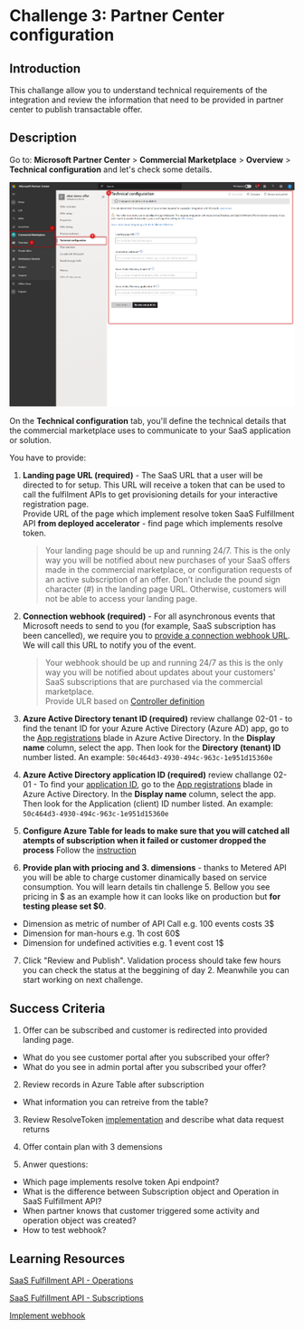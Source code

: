 # Challenge 3: Partner Center configuration

## Introduction
This challange allow you to understand technical requirements of the integration and review the information that need to be provided in partner center to publish transactable offer. 

## Description


Go to: **Microsoft Partner Center** > **Commercial Marketplace** > **Overview** > **Technical configuration** and let's check some details.

![portal](images/portal.png)

On the **Technical configuration** tab, you'll define the technical details that the commercial marketplace uses to communicate to your SaaS application or solution.

You have to provide:

1. **Landing page URL (required)** - The SaaS URL that a user will be directed to for setup. This URL will receive a token that can be used to call the fulfilment APIs to get provisioning details for your interactive registration page. <br>
Provide URL of the page which implement resolve token SaaS Fulfillment API **from deployed accelerator** - find page which implements resolve token.

   > Your landing page should be up and running 24/7. This is the only way you will be notified about new purchases of your SaaS offers made in the commercial marketplace, or configuration requests of an active subscription of an offer. Don't include the pound sign character (#) in the landing page URL. Otherwise, customers will not be able to access your landing page.

2. **Connection webhook (required)** - For all asynchronous events that Microsoft needs to send to you (for example, SaaS subscription has been cancelled), we require you to [provide a connection webhook URL](https://docs.microsoft.com/en-us/Azure/marketplace/partner-center-portal/pc-saas-fulfillment-webhook). We will call this URL to notify you of the event.

   > Your webhook should be up and running 24/7 as this is the only way you will be notified about updates about your customers' SaaS subscriptions that are purchased via the commercial marketplace. <br>
   Provide ULR based on [Controller definition](https://github.com/Azure/Commercial-Marketplace-SaaS-Accelerator/blob/main/src/SaaS.SDK.CustomerProvisioning/Controllers/WebHook/AzureWebhookController.cs)

3. **Azure Active Directory tenant ID (required)** review challange 02-01 - to find the tenant ID for your Azure Active Directory (Azure AD) app, go to the [App registrations](https://portal.Azure.com/#blade/Microsoft_AAD_RegisteredApps/ApplicationsListBlade) blade in Azure Active Directory. In the **Display name** column, select the app. Then look for the **Directory (tenant) ID** number listed. An example: `50c464d3-4930-494c-963c-1e951d15360e`

4. **Azure Active Directory application ID (required)** review challange 02-01 - To find your [application ID](https://docs.microsoft.com/en-us/Azure/active-directory/develop/howto-create-service-principal-portal#get-tenant-and-app-id-values-for-signing-in), go to the [App registrations](https://portal.Azure.com/#blade/Microsoft_AAD_RegisteredApps/ApplicationsListBlade) blade in Azure Active Directory. In the **Display name** column, select the app. Then look for the Application (client) ID number listed. An example: `50c464d3-4930-494c-963c-1e951d15360e`

5. **Configure Azure Table for leads to make sure that you will catched all atempts of subscription when it failed or customer dropped the process**
Follow the [instruction](https://docs.microsoft.com/en-us/azure/marketplace/partner-center-portal/commercial-marketplace-lead-management-instructions-azure-table)

6. **Provide plan with priocing and 3. dimensions** - thanks to Metered API you will be able to charge customer dinamically based on service consumption. You will learn details tin challenge 5.
Bellow you see pricing in $ as an example how it can looks like on production but **for testing please set $0**. 

- Dimension as metric of number of API Call e.g. 100 events costs 3$
- Dimension for man-hours e.g. 1h cost 60$
- Dimension for undefined activities e.g. 1 event cost 1$

7. Click "Review and Publish". Validation process should take few hours you can check the status at the beggining of day 2. Meanwhile you can start working on next challenge.

## Success Criteria
1. Offer can be subscribed and customer is redirected into provided landing page.
- What do you see customer portal after you subscribed your offer?
- What do you see in admin portal after you subscribed your offer?

2. Review records in Azure Table after subscription
- What information you can retreive from the table?

3. Review ResolveToken [implementation](https://github.com/Azure/Commercial-Marketplace-SaaS-Accelerator/blob/main/src/SaaS.SDK.CustomerProvisioning/Controllers/HomeController.cs) and describe what data request returns

4. Offer contain plan with 3 demensions

5. Anwer questions: 
- Which page implements resolve token Api endpoint? 
- What is the difference between Subscription object and Operation in SaaS Fulfillment API?
- When partner knows that customer triggered some activity and operation object was created?
- How to test webhook?

## Learning Resources

[SaaS Fulfillment API - Operations](https://docs.microsoft.com/en-us/azure/marketplace/partner-center-portal/pc-saas-fulfillment-operations-api)

[SaaS Fulfillment API - Subscriptions](https://docs.microsoft.com/en-us/azure/marketplace/partner-center-portal/pc-saas-fulfillment-subscription-api)

[Implement webhook](https://docs.microsoft.com/en-us/azure/marketplace/partner-center-portal/pc-saas-fulfillment-webhook)
